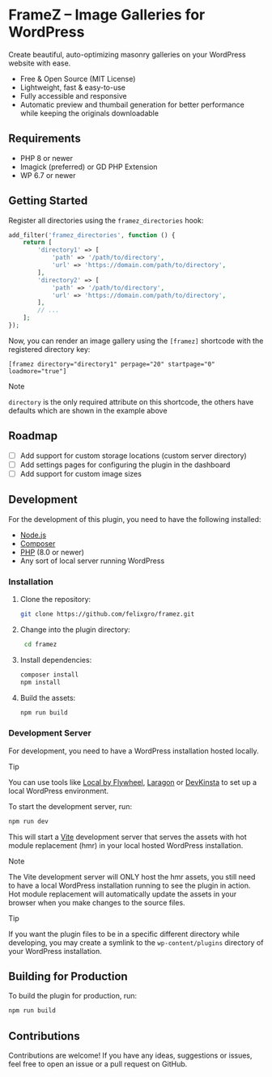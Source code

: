 # FrameZ – Image Galleries for WordPress

Create beautiful, auto-optimizing masonry galleries on your WordPress website with ease.

* Free & Open Source (MIT License)
* Lightweight, fast & easy-to-use
* Fully accessible and responsive
* Automatic preview and thumbail generation for better performance while keeping the originals downloadable

## Requirements

* PHP 8 or newer
* Imagick (preferred) or GD PHP Extension
* WP 6.7 or newer

## Getting Started

Register all directories using the `framez_directories` hook:

```php
add_filter('framez_directories', function () {
    return [
        'directory1' => [
            'path' => '/path/to/directory',
            'url' => 'https://domain.com/path/to/directory',
        ],
        'directory2' => [
            'path' => '/path/to/directory',
            'url' => 'https://domain.com/path/to/directory',
        ],
        // ...
    ];
});
```

Now, you can render an image gallery using the `[framez]` shortcode with the registered directory key:

```
[framez directory="directory1" perpage="20" startpage="0" loadmore="true"]
```
> [!NOTE]
> `directory` is the only required attribute on this shortcode, the others have defaults which are shown in the example above

## Roadmap
* [ ] Add support for custom storage locations (custom server directory)
* [ ] Add settings pages for configuring the plugin in the dashboard 
* [ ] Add support for custom image sizes

## Development

For the development of this plugin, you need to have the following installed:
* [Node.js](https://nodejs.org/en/download/)
* [Composer](https://getcomposer.org/download/)
* [PHP](https://www.php.net/downloads.php) (8.0 or newer)
* Any sort of local server running WordPress

### Installation

1. Clone the repository:
   ```bash
   git clone https://github.com/felixgro/framez.git
   ```
2. Change into the plugin directory:
   ```bash
    cd framez
    ```
3. Install dependencies:
    ```bash
    composer install
    npm install
    ```
4. Build the assets:
    ```bash
    npm run build
    ```

### Development Server

For development, you need to have a WordPress installation hosted locally.

> [!TIP]
> You can use tools like [Local by Flywheel](https://localwp.com/), [Laragon](https://laragon.org) or [DevKinsta](https://kinsta.com/devkinsta/) to set up a local WordPress environment.

To start the development server, run:
```bash
npm run dev
```

This will start a [Vite](https://vite.dev/) development server that serves the assets with hot module replacement (hmr) in your local hosted WordPress installation.

> [!NOTE]
> The Vite development server will ONLY host the hmr assets, you still need to have a local WordPress installation running to see the plugin in action. Hot module replacement will automatically update the assets in your browser when you make changes to the source files.

>[!TIP]
> If you want the plugin files to be in a specific different directory while developing, you may create a symlink to the `wp-content/plugins` directory of your WordPress installation.

## Building for Production

To build the plugin for production, run:
```bash
npm run build
```

## Contributions

Contributions are welcome! If you have any ideas, suggestions or issues, feel free to open an issue or a pull request on GitHub.


